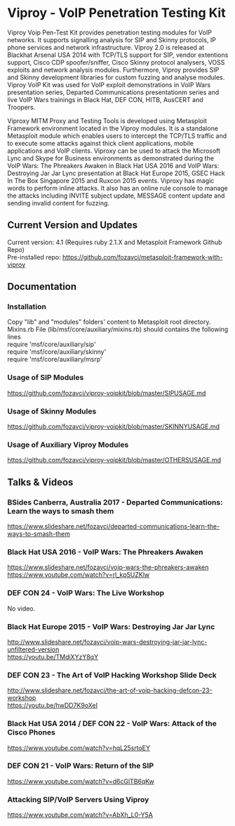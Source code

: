 # Viproy - VoIP Penetration Testing Kit
Viproy Voip Pen-Test Kit provides penetration testing modules for VoIP networks. It supports signalling analysis for SIP and Skinny protocols, IP phone services and network infrastructure. Viproy 2.0 is released at Blackhat Arsenal USA 2014 with TCP/TLS support for SIP, vendor extentions support, Cisco CDP spoofer/sniffer, Cisco Skinny protocol analysers, VOSS exploits and network analysis modules. Furthermore, Viproy provides SIP and Skinny development libraries for custom fuzzing and analyse modules. Viproy VoIP Kit was used for VoIP exploit demonstrations in VoIP Wars presentation series, Departed Communications presentationm series and live VoIP Wars trainings in Black Hat, DEF CON, HITB, AusCERT and Troopers. 

Viproxy MITM Proxy and Testing Tools is developed using Metasploit Framework environment located in the Viproy modules. It is a standalone Metasploit module which enables users to intercept the TCP/TLS traffic and to execute some attacks against thick client applications, mobile applications and VoIP clients. Viproxy can be used to attack the Microsoft Lync and Skype for Business environments as demonstrated during the VoIP Wars: The Phreakers Awaken in Black Hat USA 2016 and VoIP Wars: Destroying Jar Jar Lync presentation at Black Hat Europe 2015, GSEC Hack In The Box Singapore 2015 and Ruxcon 2015 events. Viproxy has magic words to perform inline attacks. It also has an online rule console to manage the attacks including INVITE subject update, MESSAGE content update and sending invalid content for fuzzing.

## Current Version and Updates
Current version: 4.1 (Requires ruby 2.1.X and Metasploit Framework Github Repo) <br>
Pre-installed repo: https://github.com/fozavci/metasploit-framework-with-viproy

## Documentation

### Installation
Copy "lib" and "modules" folders' content to Metasploit root directory.<br>
Mixins.rb File (lib/msf/core/auxiliary/mixins.rb) should contains the following lines<br>
require 'msf/core/auxiliary/sip'<br>
require 'msf/core/auxiliary/skinny'<br>
require 'msf/core/auxiliary/msrp'<br>

### Usage of SIP Modules
https://github.com/fozavci/viproy-voipkit/blob/master/SIPUSAGE.md

### Usage of Skinny Modules
https://github.com/fozavci/viproy-voipkit/blob/master/SKINNYUSAGE.md

### Usage of Auxiliary Viproy Modules
https://github.com/fozavci/viproy-voipkit/blob/master/OTHERSUSAGE.md

## Talks & Videos

### BSides Canberra, Australia 2017 - Departed Communications: Learn the ways to smash them 
https://www.slideshare.net/fozavci/departed-communications-learn-the-ways-to-smash-them

### Black Hat USA 2016 - VoIP Wars: The Phreakers Awaken
https://www.slideshare.net/fozavci/voip-wars-the-phreakers-awaken<br>
https://www.youtube.com/watch?v=rl_kp5UZKlw

### DEF CON 24 - VoIP Wars: The Live Workshop
No video.

### Black Hat Europe 2015 - VoIP Wars: Destroying Jar Jar Lync
http://www.slideshare.net/fozavci/voip-wars-destroying-jar-jar-lync-unfiltered-version<br>
https://youtu.be/TMdiXYzY8qY

### DEF CON 23 - The Art of VoIP Hacking Workshop Slide Deck
http://www.slideshare.net/fozavci/the-art-of-voip-hacking-defcon-23-workshop<br>
https://youtu.be/hwDD7K9oXeI

### Black Hat USA 2014 / DEF CON 22 - VoIP Wars: Attack of the Cisco Phones
https://www.youtube.com/watch?v=hqL25srtoEY

### DEF CON 21 - VoIP Wars: Return of the SIP
https://www.youtube.com/watch?v=d6cGlTB6qKw

### Attacking SIP/VoIP Servers Using Viproy
https://www.youtube.com/watch?v=AbXh_L0-Y5A


